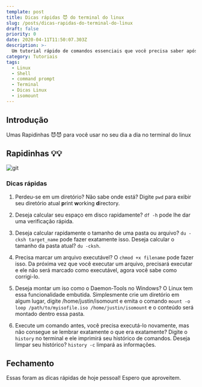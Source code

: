 ```yaml
---
template: post
title: Dicas rápidas 😈 do terminal do linux
slug: /posts/dicas-rapidas-do-terminal-do-linux
draft: false
priority: 0
date: 2020-04-11T11:50:07.303Z
description: >-
  Um tutorial rápido de comandos essenciais que você precisa saber após instalar o linux em seu pc.
category: Tutoriais
tags:
  - Linux
  - Shell
  - command prompt
  - Terminal
  - Dicas Linux
  - isomount
---
```

## Introdução

Umas Rapidinhas 😈😈 para você usar no seu dia a dia no terminal do linux

## Rapidinhas 💡💡

![git](/media/faster.webp 'faster')

### Dicas rápidas

1. Perdeu-se em um diretório? Não sabe onde está? Digite `pwd` para exibir seu diretório atual **p**rint **w**orking **d**irectory.

2. Deseja calcular seu espaço em disco rapidamente?  `df -h` pode lhe dar uma verificação rápida.

3. Deseja calcular rapidamente o tamanho de uma pasta ou arquivo?  `du -cksh target_name` pode fazer exatamente isso. Deseja calcular o tamanho da pasta atual?  `du -cksh`.

4. Precisa marcar um arquivo executável? O `chmod +x filename` pode fazer isso. Da próxima vez que você executar um arquivo, precisará executar e ele não será marcado como executável, agora você sabe como corrigi-lo.

5. Deseja montar um iso como o Daemon-Tools no Windows? O Linux tem essa funcionalidade embutida. Simplesmente crie um diretório em algum lugar, digite /home/justin/isomount e emita o comando `mount -o loop /path/to/myisofile.iso /home/justin/isomount` e o conteúdo será montado dentro essa pasta.

6. Execute um comando antes, você precisa executá-lo novamente, mas não consegue se lembrar exatamente o que era exatamente? Digite o `history` no terminal e ele imprimirá seu histórico de comandos. Deseja limpar seu histórico?  `history -c` limpará as informações.

## Fechamento

Essas foram as dicas rápidas de hoje pessoal!
Espero que aproveitem.
